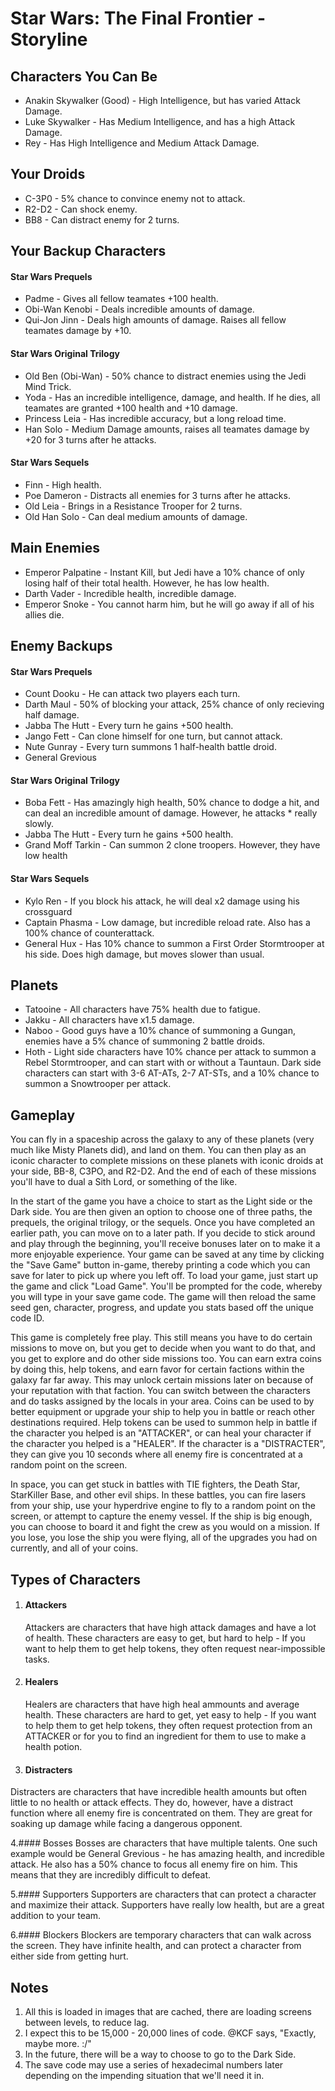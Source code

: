 
# Star Wars: The Final Frontier - Storyline

## Characters You Can Be
* Anakin Skywalker (Good) - High Intelligence, but has varied Attack Damage.
* Luke Skywalker - Has Medium Intelligence, and has a high Attack Damage.
* Rey - Has High Intelligence and Medium Attack Damage.

## Your Droids
* C-3P0 - 5% chance to convince enemy not to attack.
* R2-D2 - Can shock enemy.
* BB8 - Can distract enemy for 2 turns.
    
## Your Backup Characters
#### Star Wars Prequels
* Padme - Gives all fellow teamates +100 health.
* Obi-Wan Kenobi - Deals incredible amounts of damage.
* Qui-Jon Jinn - Deals high amounts of damage. Raises all fellow teamates damage by +10.

#### Star Wars Original Trilogy
* Old Ben (Obi-Wan) - 50% chance to distract enemies using the Jedi Mind Trick.
* Yoda - Has an incredible intelligence, damage, and health. If he dies, all teamates are granted +100 health and +10 damage.
* Princess Leia - Has incredible accuracy, but a long reload time.
* Han Solo - Medium Damage amounts, raises all teamates damage by +20 for 3 turns after he attacks.

#### Star Wars Sequels
* Finn - High health.
* Poe Dameron - Distracts all enemies for 3 turns after he attacks.
* Old Leia - Brings in a Resistance Trooper for 2 turns.
* Old Han Solo - Can deal medium amounts of damage.

## Main Enemies
* Emperor Palpatine - Instant Kill, but Jedi have a 10% chance of only losing half of their total health. However, he has low health.
* Darth Vader - Incredible health, incredible damage.
* Emperor Snoke - You cannot harm him, but he will go away if all of his allies die.
    
## Enemy Backups
#### Star Wars Prequels
* Count Dooku - He can attack two players each turn.
* Darth Maul - 50% of blocking your attack, 25% chance of only recieving half damage.
* Jabba The Hutt - Every turn he gains +500 health.
* Jango Fett - Can clone himself for one turn, but cannot attack.
* Nute Gunray - Every turn summons 1 half-health battle droid.
* General Grevious

#### Star Wars Original Trilogy
* Boba Fett - Has amazingly high health, 50% chance to dodge a hit, and can deal an incredible amount of damage. However, he attacks * really slowly.
* Jabba The Hutt - Every turn he gains +500 health.
* Grand Moff Tarkin - Can summon 2 clone troopers. However, they have low health

#### Star Wars Sequels
* Kylo Ren - If you block his attack, he will deal x2 damage using his crossguard
* Captain Phasma - Low damage, but incredible reload rate. Also has a 100% chance of counterattack.
* General Hux - Has 10% chance to summon a First Order Stormtrooper at his side. Does high damage, but moves slower than usual.
        
## Planets
* Tatooine - All characters have 75% health due to fatigue.
* Jakku - All characters have x1.5 damage.
* Naboo - Good guys have a 10% chance of summoning a Gungan, enemies have a 5% chance of summoning 2 battle droids.
* Hoth - Light side characters have 10% chance per attack to summon a Rebel Stormtrooper, and can start with or without a Tauntaun. Dark side characters can start with 3-6 AT-ATs, 2-7 AT-STs, and a 10% chance to summon a Snowtrooper per attack.

## Gameplay
You can fly in a spaceship across the galaxy to any of these planets (very much like Misty Planets did), and land on them. 
You can then play as an iconic character to complete missions on these planets with iconic droids at your side, BB-8, C3PO, and R2-D2.
And the end of each of these missions you'll have to dual a Sith Lord, or something of the like.

In the start of the game you have a choice to start as the Light side or the Dark side.
You are then given an option to choose one of three paths, the prequels, the original trilogy, or the sequels.
Once you have completed an earlier path, you can move on to a later path.
If you decide to stick around and play through the beginning, you'll receive bonuses later on to make it a more enjoyable experience.
Your game can be saved at any time by clicking the "Save Game" button in-game, thereby printing a code which you can save
for later to pick up where you left off. To load your game, just start up the game and click "Load Game".
You'll be prompted for the code, whereby you will type in your save game code. The game will then reload the same seed gen,
character, progress, and update you stats based off the unique code ID.

This game is completely free play. This still means you have to do certain missions to move on, but you get to decide when
you want to do that, and you get to explore and do other side missions too. You can earn extra coins by doing this, help tokens,
and earn favor for certain factions within the galaxy far far away. This may unlock certain missions later on because of your
reputation with that faction. You can switch between the characters and do tasks assigned by the locals in your area.
Coins can be used to by better equipment or upgrade your ship to help you in battle or reach other destinations required.
Help tokens can be used to summon help in battle if the character you helped is an "ATTACKER", or can heal your character
if the character you helped is a "HEALER". If the character is a "DISTRACTER", they can give you 10 seconds where all
enemy fire is concentrated at a random point on the screen.

In space, you can get stuck in battles with TIE fighters, the Death Star, StarKiller Base, and other evil ships. 
In these battles, you can fire lasers from your ship, use your hyperdrive engine to fly to a random point on the screen,
or attempt to capture the enemy vessel. If the ship is big enough, you can choose to board it and fight the crew as you would
on a mission. If you lose, you lose the ship you were flying, all of the upgrades you had on currently, and all of your coins.

## Types of Characters
1. #### Attackers
    Attackers are characters that have high attack damages and have a lot of health. These characters are easy to get, but hard to help -
    If you want to help them to get help tokens, they often request near-impossible tasks.

2. #### Healers
    Healers are characters that have high heal ammounts and average health. These characters are hard to get, yet easy to help - 
    If you want to help them to get help tokens, they often request protection from an ATTACKER or for you to find an
    ingredient for them to use to make a health potion.

3. #### Distracters
Distracters are characters that have incredible health amounts but often little to no health or attack effects. They do, however, have
a distract function where all enemy fire is concentrated on them. They are great for soaking up damage while facing a dangerous
opponent.

4.#### Bosses
Bosses are characters that have multiple talents. One such example would be General Grevious - he has amazing health, and incredible attack. He also has a 50% chance to focus all enemy fire on him. This means that they are incredibly difficult to defeat.

5.#### Supporters
Supporters are characters that can protect a character and maximize their attack. Supporters have really low health, but are a great addition to your team.

6.#### Blockers
Blockers are temporary characters that can walk across the screen. They have infinite health, and can protect a character from either side from getting hurt.

## Notes
1. All this is loaded in images that are cached, there are loading screens between levels, to reduce lag.
2. I expect this to be 15,000 - 20,000 lines of code. @KCF says, "Exactly, maybe more. :/"
3. In the future, there will be a way to choose to go to the Dark Side.
4. The save code may use a series of hexadecimal numbers later depending on the impending situation that we'll need it in.
